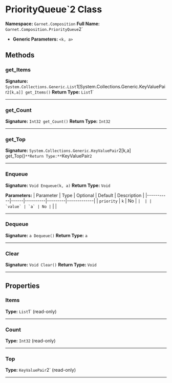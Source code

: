 # PriorityQueue`2 Class

**Namespace:** `Garnet.Composition`
**Full Name:** `Garnet.Composition.PriorityQueue`2`
- **Generic Parameters:** `<k, a>`

## Methods

### get_Items

**Signature:** `System.Collections.Generic.List`1[System.Collections.Generic.KeyValuePair`2[k,a]] get_Items()`
**Return Type:** `List`1`

---

### get_Count

**Signature:** `Int32 get_Count()`
**Return Type:** `Int32`

---

### get_Top

**Signature:** `System.Collections.Generic.KeyValuePair`2[k,a] get_Top()`
**Return Type:** `KeyValuePair`2`

---

### Enqueue

**Signature:** `Void Enqueue(k, a)`
**Return Type:** `Void`

**Parameters:**
| Parameter | Type | Optional | Default | Description |
|-----------|------|----------|---------|-------------|
| `priority` | `k` | No | `` |  |
| `value` | `a` | No | `` |  |

---

### Dequeue

**Signature:** `a Dequeue()`
**Return Type:** `a`

---

### Clear

**Signature:** `Void Clear()`
**Return Type:** `Void`

---

## Properties

### Items

**Type:** `List`1` (read-only)

---

### Count

**Type:** `Int32` (read-only)

---

### Top

**Type:** `KeyValuePair`2` (read-only)

---